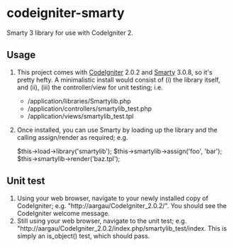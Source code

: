 # codeigniter-smarty

Smarty 3 library for use with CodeIgniter 2.

## Usage

1. This project comes with [CodeIgniter] 2.0.2 and [Smarty] 3.0.8, so it's pretty hefty. A minimalistic install would consist of (i) the library itself, and (ii), (iii) the controller/view for unit testing; i.e.
	- /application/libraries/Smartylib.php
	- /application/controllers/smartylib_test.php
	- /application/views/smartylib_test.tpl
1. Once installed, you can use Smarty by loading up the library and the calling assign/render as required; e.g.

	$this->load->library('smartylib');
	$this->smartylib->assign('foo', 'bar');
	$this->smartylib->render('baz.tpl');

## Unit test 

1. Using your web browser, navigate to your newly installed copy of CodeIgniter; e.g. "http://aargau/CodeIgniter_2.0.2/". You should see the CodeIgniter welcome message.
1. Still using your web browser, navigate to the unit test; e.g. "http://aargau/CodeIgniter_2.0.2/index.php/smartylib_test/index. This is simply an is_object() test, which should pass.

[CodeIgniter]: http://www.codeigniter.com/
[Smarty]: http://www.smarty.net/
